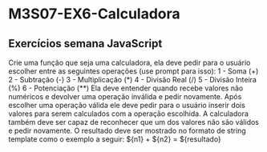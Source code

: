 # M3S07-EX6-Calculadora

## Exercícios semana JavaScript

Crie uma função que seja uma calculadora, ela deve pedir para o usuário escolher entre as seguintes operações (use prompt para isso):
1 - Soma (+)
2 - Subtração (-)
3 - Multiplicação (*)
4 - Divisão Real (/)
5 - Divisão Inteira (%)
6 - Potenciação (**)
Ela deve entender quando recebe valores não numéricos e devolver uma operação inválida e pedir novamente.
Após escolher uma operação válida ele deve pedir para o usuário inserir dois valores para serem calculados com a operação escolhida. A calculadora também deve ser capaz de reconhecer que um dos valores não são válidos e pedir novamente.
O resultado deve ser mostrado no formato de string template como o exemplo a seguir:
${n1} + ${n2} = ${resultado}